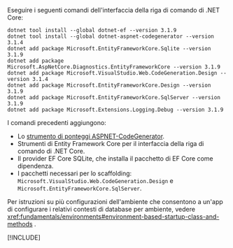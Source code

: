 Eseguire i seguenti comandi dell'interfaccia della riga di comando di .NET Core:

```dotnetcli
dotnet tool install --global dotnet-ef --version 3.1.9
dotnet tool install --global dotnet-aspnet-codegenerator --version 3.1.4
dotnet add package Microsoft.EntityFrameworkCore.Sqlite --version 3.1.9
dotnet add package Microsoft.AspNetCore.Diagnostics.EntityFrameworkCore --version 3.1.9
dotnet add package Microsoft.VisualStudio.Web.CodeGeneration.Design --version 3.1.4
dotnet add package Microsoft.EntityFrameworkCore.Design --version 3.1.9
dotnet add package Microsoft.EntityFrameworkCore.SqlServer --version 3.1.9
dotnet add package Microsoft.Extensions.Logging.Debug --version 3.1.9
```

I comandi precedenti aggiungono:

* Lo [strumento di ponteggi ASPNET-CodeGenerator](xref:fundamentals/tools/dotnet-aspnet-codegenerator).
* Strumenti di Entity Framework Core per il interfaccia della riga di comando di .NET Core.
* Il provider EF Core SQLite, che installa il pacchetto di EF Core come dipendenza.
* I pacchetti necessari per lo scaffolding: `Microsoft.VisualStudio.Web.CodeGeneration.Design` e `Microsoft.EntityFrameworkCore.SqlServer`.

Per istruzioni su più configurazioni dell'ambiente che consentono a un'app di configurare i relativi contesti di database per ambiente, vedere <xref:fundamentals/environments#environment-based-startup-class-and-methods> .

[!INCLUDE[](~/includes/scaffoldTFM.md)]